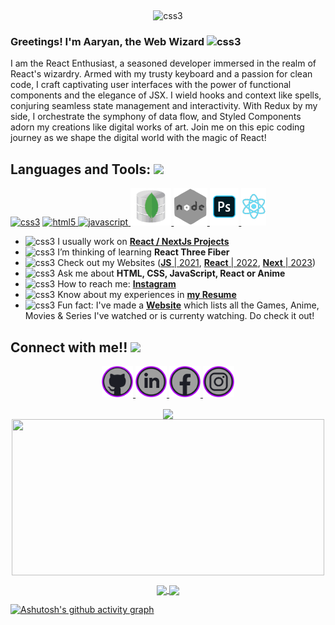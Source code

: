![]()
<p align="center"><img src="https://github.com/AaryanShaikh/AaryanShaikh/blob/main/Aaryan.gif" alt="css3" height=50% /></p>

### Greetings! I'm Aaryan, the Web Wizard <img src="https://em-content.zobj.net/source/skype/289/fire_1f525.png" width = 30px alt="css3"/> 
I am the React Enthusiast, a seasoned developer immersed in the realm of React's wizardry. Armed with my trusty keyboard and a passion for clean code, I craft captivating user interfaces with the power of functional components and the elegance of JSX. I wield hooks and context like spells, conjuring seamless state management and interactivity. With Redux by my side, I orchestrate the symphony of data flow, and Styled Components adorn my creations like digital works of art. Join me on this epic coding journey as we shape the digital world with the magic of React!

<h2> Languages and Tools: <img src = "https://media2.giphy.com/media/QssGEmpkyEOhBCb7e1/giphy.gif?cid=ecf05e47a0n3gi1bfqntqmob8g9aid1oyj2wr3ds3mg700bl&rid=giphy.gif" width = 32px> </h2>
<p align="left">
<a href="https://www.w3schools.com/css/" target="_blank">
<img src="https://camo.githubusercontent.com/94ad70746d4c32151283a68c35e8ab44b05165a462745d8907dcf9d50e278188/68747470733a2f2f6d65646961322e67697068792e636f6d2f6d656469612f667345615a6c644e43384131504a336d77702f736f757263652e676966" alt="css3" height="60px"/></a>
  <a href="https://www.w3.org/html/" target="_blank"> <img src="https://raw.githubusercontent.com/ShahriarShafin/ShahriarShafin/main/Assets/html.gif" alt="html5" height="60px"/> </a>  <a href="https://developer.mozilla.org/en-US/docs/Web/JavaScript" target="_blank"> <img src="https://i.giphy.com/media/ln7z2eWriiQAllfVcn/giphy.gif" alt="javascript" height="60px"/> </a> <a href="https://www.mongodb.com/" target="_blank"> <img src="https://github.com/AaryanShaikh/AaryanShaikh/blob/main/mongodb.gif" alt="mongodb" height="60px"/> </a>  <a href="https://nodejs.org" target="_blank"> <img src="https://github.com/AaryanShaikh/AaryanShaikh/blob/main/node.gif" alt="nodejs" height="60px"/> </a> <a href="https://www.photoshop.com/en" target="_blank"> <img src="https://github.com/AaryanShaikh/AaryanShaikh/blob/main/ps.gif" alt="photoshop" height="60px"/> </a> <a href="https://reactjs.org/" target="_blank"> <img src="https://github.com/AaryanShaikh/AaryanShaikh/blob/main/react.gif" alt="react" height="60px"/> </a>  </p>

- <img src="https://emojipedia-us.s3.amazonaws.com/source/skype/289/direct-hit_1f3af.png" width = 30px alt="css3"/> I usually work on [**React / NextJs Projects**](https://aaryanshaikh.github.io/myportfolio/#/projects) 
- <img src="https://emojipedia-us.s3.amazonaws.com/source/skype/289/seedling_1f331.png" width = 30px alt="css3"/> I’m thinking of learning **React Three Fiber**
- <img src="https://emojipedia-us.s3.amazonaws.com/source/skype/289/man-technologist_1f468-200d-1f4bb.png" width = 30px alt="css3"/> Check out my Websites ([**JS** | 2021](https://aaryanshaikh.github.io/JustAnAveragePortfolio/), [**React** | 2022](https://aaryanshaikh.github.io/myportfolio), [**Next** | 2023](https://can-i-code.vercel.app/)) 
- <img src="https://media1.giphy.com/media/oH9EpHYhOtlIZipqpk/giphy.gif" width = 30px alt="css3"/> Ask me about **HTML, CSS, JavaScript, React or Anime**
- <img src="https://emojipedia-us.s3.amazonaws.com/source/skype/289/envelope_2709-fe0f.png" width = 30px alt="css3"/> How to reach me: [**Instagram**](https://www.instagram.com/its.me.cypher/)
- <img src="https://media3.giphy.com/media/gVzoxZFmhO5yWShg8K/giphy.gif?cid=6c09b95278zj41wwllmp6wyu8ee4tc6xj9nm2eedmlg41l6w&rid=giphy.gif&ct=s" width = 30px alt="css3"/> Know about my experiences in [**my Resume**](https://github.com/AaryanShaikh/AaryanShaikh/blob/main/aaryan's%20resume.pdf)
- <img src="https://em-content.zobj.net/source/skype/289/thumbs-up_1f44d.png" width = 30px alt="css3"/> Fun fact: I've made a [**Website**](http://bit.ly/AaryanMemoirs) which lists all the Games, Anime, Movies & Series I've watched or is currenty watching. Do check it out! 
## Connect with me!! <img src='https://raw.githubusercontent.com/ShahriarShafin/ShahriarShafin/main/Assets/handshake.gif' width="60px">
<p align="center">
   <a href="https://github.com/AaryanShaikh">
     <img src='https://github.com/AaryanShaikh/AaryanShaikh/raw/main/git.png' alt='github' height = 50px>
   </a>
   <a href="https://www.linkedin.com/in/aaryan-shaik-019034181/">
     <img src='https://github.com/AaryanShaikh/AaryanShaikh/raw/main/linkedin.png' alt='github' height = 50px>
   </a>
   <a href="https://www.facebook.com/Aayan_Shaikh">
     <img src='https://github.com/AaryanShaikh/AaryanShaikh/raw/main/fb.png' alt='github' height = 50px>
   </a>
   <a href="https://www.instagram.com/its.me.cypher/">
     <img src='https://github.com/AaryanShaikh/AaryanShaikh/raw/main/insta.png' alt='github' height = 50px>
   </a>
</p>

<p align="center">
  <a href="https://github.com/AaryanShaikh">
  <img height=240 align="center" src="https://github-trophies-aaryanshaikh.vercel.app/?username=AaryanShaikh&rank=SECRET,SSS,SS,S,AAA,AA,A,B,C&margin-w=5&margin-h=5&row=2&column=4&theme=gitdimmed&no-frame=true&no-bg=false" />
</a>
<a href="https://github.com/AaryanShaikh">
  <img height=250 width=500 align="center" src="https://github-readme-stats.vercel.app/api?username=AaryanShaikh&include_all_commits=true&theme=radical&show_icons=true&title_color=f9f9f9&icon_color=B400FF&text_color=9f9f9f&bg_color=1d1e26&rank_icon=github&hide_border=true" />
</a>
</p>

[//]: # (https://github.com/anuraghazra/github-readme-stats)
[//]: # (https://github-readme-streak-stats.herokuapp.com/demo/)

<p align="center">
<a href="https://github.com/AaryanShaikh">
  <img height=185 align="center" src="https://github-readme-stats.vercel.app/api/top-langs/?username=AaryanShaikh&show_icons=true&layout=compact&langs_count=6&title_color=B400FF&text_color=9f9f9f&bg_color=1d1e26&include_all_commits=true&hide_border=true" />
</a>
<a href="https://github.com/AaryanShaikh">
  <img height=185 align="center" src="https://github-readme-streak-stats.herokuapp.com?user=AaryanShaikh&hide_border=true&stroke=dddddd&fire=9f9f9f&currStreakNum=f9f9f9&background=1d1e26&ring=B400FF&sideNums=f9f9f9&currStreakLabel=f9f9f9&sideLabels=9f9f9f&dates=9f9f9f" />
</a>
</p>  

[![Ashutosh's github activity graph](https://github-readme-activity-graph.vercel.app/graph?username=AaryanShaikh&bg_color=0d1117&color=b400ff&line=b400ff&point=eeeeee&area=true&hide_border=true)](https://github.com/ashutosh00710/github-readme-activity-graph)
